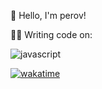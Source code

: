 👋 Hello, I'm perov!

👨‍💻 Writing code on:

![javascript](https://img.shields.io/badge/-javascript-yellow?logo=javascript&logoColor=white)

[![wakatime](https://wakatime.com/badge/user/919ebd6d-85e1-49c8-852f-e05ff92c50b3.svg)](https://wakatime.com/@919ebd6d-85e1-49c8-852f-e05ff92c50b3)
